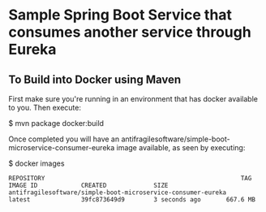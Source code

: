 # Sample Spring Boot Service that consumes another service through Eureka

## To Build into Docker using Maven

First make sure you're running in an environment that has docker available to you. Then execute:

$ mvn package docker:build

Once completed you will have an antifragilesoftware/simple-boot-microservice-consumer-eureka image available, as seen by executing:

$ docker images

```
REPOSITORY                                                      TAG                 IMAGE ID            CREATED             SIZE
antifragilesoftware/simple-boot-microservice-consumer-eureka                       latest              39fc873649d9        3 seconds ago       667.6 MB
```
